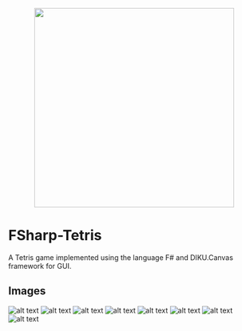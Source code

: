 <p align="center">
  <img src="assets/logo.jpg" height="400" />
</p>

# FSharp-Tetris
A Tetris game implemented using the language F# and DIKU.Canvas framework for GUI.

## Images

![alt text](https://github.com/simonsejse/FSharp-Tetris/blob/main/previews/1.PNG "Logo Title Text 1")
![alt text](https://github.com/simonsejse/FSharp-Tetris/blob/main/previews/2.PNG "Logo Title Text 1")
![alt text](https://github.com/simonsejse/FSharp-Tetris/blob/main/previews/3.PNG "Logo Title Text 1")
![alt text](https://github.com/simonsejse/FSharp-Tetris/blob/main/previews/4.PNG "Logo Title Text 1")
![alt text](https://github.com/simonsejse/FSharp-Tetris/blob/main/previews/5.PNG "Logo Title Text 1")
![alt text](https://github.com/simonsejse/FSharp-Tetris/blob/main/previews/6.PNG "Logo Title Text 1")
![alt text](https://github.com/simonsejse/FSharp-Tetris/blob/main/previews/7.PNG "Logo Title Text 1")
![alt text](https://github.com/simonsejse/FSharp-Tetris/blob/main/previews/8.PNG "Logo Title Text 1")
